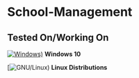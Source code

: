 # School-Management


## Tested On/Working On
[![Windows)](https://www.google.com/s2/favicons?domain=https://www.microsoft.com/en-in/windows/)](https://www.microsoft.com/en-in/windows/) **Windows 10**

[![GNU/Linux)](https://www.google.com/s2/favicons?domain=https://www.gnu.org/) **Linux Distributions**
